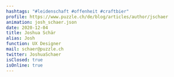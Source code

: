 ```yaml
---
hashtags: "#leidenschaft #offenheit #craftbier"
profile: https://www.puzzle.ch/de/blog/articles/author/jschaer
animation: josh_schaer.json
date: 2020-12-04
title: Joshua Schär
alias: Josh
function: UX Designer
mail: schaer@puzzle.ch
twitter: JoshuaSchaer
isClosed: true
isOnline: true
---
```

